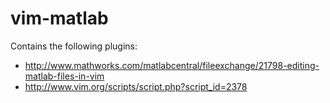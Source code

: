 vim-matlab
==========

Contains the following plugins:
* http://www.mathworks.com/matlabcentral/fileexchange/21798-editing-matlab-files-in-vim
* http://www.vim.org/scripts/script.php?script_id=2378
